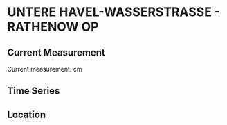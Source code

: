 # UNTERE HAVEL-WASSERSTRASSE - RATHENOW OP

## Current Measurement

Current measurement: <Value topic="rivers/pegel-online/UHW/RATHENOW OP/measurementValue"/> cm

## Time Series

<TimeSeries topic="rivers/pegel-online/UHW/RATHENOW OP/measurementValue" period="week" />

## Location

<WorldMap>
  <Marker lat="52.60049036390904" lon="12.313836584625662" labelTopic="rivers/pegel-online/UHW/RATHENOW OP" />
</WorldMap>
